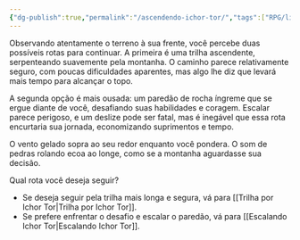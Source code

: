 ```yaml
---
{"dg-publish":true,"permalink":"/ascendendo-ichor-tor/","tags":["RPG/livro-jogo/Aasthar/story-points"],"created":"2024-12-18T12:25:00.382-05:00","updated":"2025-01-08T16:14:25.669-05:00"}
---
```



Observando atentamente o terreno à sua frente, você percebe duas possíveis rotas para continuar. A primeira é uma trilha ascendente, serpenteando suavemente pela montanha. O caminho parece relativamente seguro, com poucas dificuldades aparentes, mas algo lhe diz que levará mais tempo para alcançar o topo.

A segunda opção é mais ousada: um paredão de rocha íngreme que se ergue diante de você, desafiando suas habilidades e coragem. Escalar parece perigoso, e um deslize pode ser fatal, mas é inegável que essa rota encurtaria sua jornada, economizando suprimentos e tempo.

O vento gelado sopra ao seu redor enquanto você pondera. O som de pedras rolando ecoa ao longe, como se a montanha aguardasse sua decisão.

Qual rota você deseja seguir?

- Se deseja seguir pela trilha mais longa e segura, vá para [[Trilha por Ichor Tor\|Trilha por Ichor Tor]].
- Se prefere enfrentar o desafio e escalar o paredão, vá para [[Escalando Ichor Tor\|Escalando Ichor Tor]].

